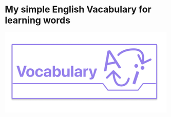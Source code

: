 # My simple English Vacabulary for learning words


![image](https://raw.githubusercontent.com/Deniszhuzhkov/english_vacabulary/master/src/assets/vacabulary-image.png)

